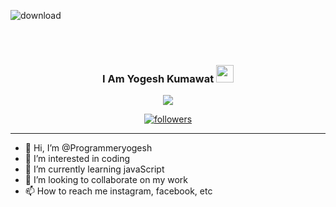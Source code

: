   ![download](https://user-images.githubusercontent.com/61608506/169093768-3ff65bc0-e042-4fe9-957c-9151d622d4b9.png)

<div align="center">

<!--   <img src="./gitbg-1.jpg" style="max-width: 100%;" alt="Welcome to my Github Profile" /> -->
  <br />
  <br />
</div>
<h3 align="center">
  I Am Yogesh Kumawat
  <img src="https://media.giphy.com/media/hvRJCLFzcasrR4ia7z/giphy.gif" width="28"> 
</h3>

<p align="center">
  <a href="https://github.com/DenverCoder1/readme-typing-svg"><img src="https://readme-typing-svg.herokuapp.com/?lines=Web%20Developer;A%20Computer%20Science%20Engineer;Always%20learning%20new%20things&center=true&width=380&height=45"></a>
</p>
<p align="center">
  <a href="https://github.com/Programmeryogesh">
    <img alt="followers" title="Follow me on Github" src="https://img.shields.io/github/followers/Programmeryogesh?color=236ad3&labelColor=1155ba&style=for-the-badge&logo=github&label=Follow"/></a>
</p>
<hr>

- 👋 Hi, I’m @Programmeryogesh
- 👀 I’m interested in coding
- 🌱 I’m currently learning javaScript
- 💞️ I’m looking to collaborate on my work
- 📫 How to reach me instagram, facebook, etc

<!---
Programmeryogesh/Programmeryogesh is a ✨ special ✨ repository because its `README.md` (this file) appears on your GitHub profile.
You can click the Preview link to take a look at your changes.
--->
